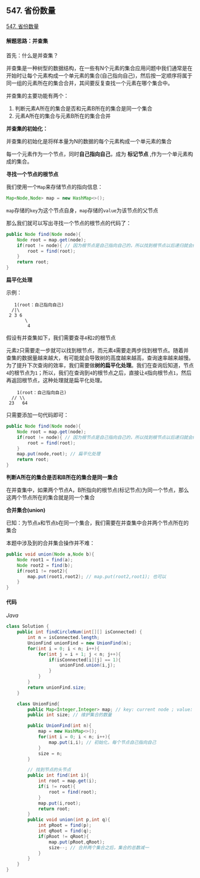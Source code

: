 ## 547. 省份数量

[547. 省份数量](https://leetcode-cn.com/problems/number-of-provinces/)

#### 解题思路：并查集

首先：什么是并查集？

并查集是一种树型的数据结构，在一些有N个元素的集合应用问题中我们通常是在开始时让每个元素构成一个单元素的集合(自己指向自己)，然后按一定顺序将属于同一组的元素所在的集合合并，其间要反复查找一个元素在哪个集合中。



并查集的主要功能有两个：

1. 判断元素A所在的集合是否和元素B所在的集合是同一个集合
2. 元素A所在的集合与元素B所在的集合合并





**并查集的初始化：**

并查集的初始化是将样本量为N的数据的每个元素构成一个单元素的集合

每一个元素作为一个节点，同时**自己指向自己**，成为 **标记节点** ,作为一个单元素构成的集合。





**寻找一个节点的根节点**

我们使用一个`Map`来存储节点的指向信息：

```java
Map<Node,Node> map = new HashMap<>();
```

`map`存储的`key`为这个节点自身，`map`存储的`value`为该节点的父节点

那么我们就可以写出寻找一个节点的根节点的代码了：

```java
public Node find(Node node){
    Node root = map.get(node);
    if(root != node){ // 因为根节点是自己指向自己的，所以找到根节点以后递归就会终止
        root = find(root);
    }
    return root;
}
```





**扁平化处理**

示例：

```
   1(root：自己指向自己)
  /|\
 2 3 6
       \
        4
```

假设有并查集如下，我们需要查寻`4`和`2`的根节点

元素`2`只需要走一步就可以找到根节点，而元素`4`需要走两步找到根节点。随着并查集的数据量越来越大，有可能就会导致树的高度越来越高，查询速率越来越慢。为了提升下次查询的效率，我们需要做**树的扁平化处理**。我们在查询后知道，节点`4`的根节点为`1`；所以，我们在查询到`4`的根节点之后，直接让`4`指向根节点`1`，然后再返回根节点，这种处理就是扁平化处理。

```
    1(root：自己指向自己)
  // \\
 23   64 
```

只需要添加一句代码即可：

```java
public Node find(Node node){
    Node root = map.get(node);
    if(root != node){ // 因为根节点是自己指向自己的，所以找到根节点以后递归就会终止
        root = find(root);
    }
    map.put(node,root); // 扁平化处理
    return root;
}
```





**判断A所在的集合是否和B所在的集合是同一集合**

在并查集中，如果两个节点A，B所指向的根节点(标记节点)为同一个节点，那么这两个节点所在的集合就是同一个集合





**合并集合(union)**

已知：为节点`a`和节点`b`在同一个集合，我们需要在并查集中合并两个节点所在的集合

本题中涉及到的合并集合操作并不难：

```java
public void union(Node a,Node b){
    Node root1 = find(a);
    Node root2 = find(b);
    if(root1 != root2){
        map.put(root1,root2); // map.put(root2,root1); 也可以
    }
}
```



#### 代码

*Java*

```java
class Solution {
    public int findCircleNum(int[][] isConnected) {
        int n = isConnected.length;
        UnionFind unionFind = new UnionFind(n);
        for(int i = 0; i < n; i++){
            for(int j = i + 1; j < n; j++){
                if(isConnected[i][j] == 1){
                    unionFind.union(i,j);
                }
            }
        }
        return unionFind.size;
    }

    class UnionFind{
        public Map<Integer,Integer> map; // key: current node ; value: parent node
        public int size; // 维护集合的数量

        public UnionFind(int n){
            map = new HashMap<>();
            for(int i = 0; i < n; i++){
                map.put(i,i); // 初始化，每个节点自己指向自己
            }
            size = n;
        }

        // 找到节点的头节点    
        public int find(int i){
            int root = map.get(i);
            if(i != root){
                root = find(root);
            }
            map.put(i,root);
            return root;
        }
        public void union(int p,int q){
            int pRoot = find(p);
            int qRoot = find(q);
            if(pRoot != qRoot){
                map.put(pRoot,qRoot);
                size--; // 合并两个集合之后，集合的总数减一
            }
        }
    }
}
```

